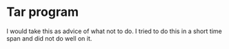 # Tar program

I would take this as advice of what not to do.
I tried to do this in a short time span and did not do well on it.
